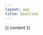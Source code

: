 ```yaml
---
layout: app
title: Download
---
```

<!DOCTYPE HTML>
<html>
  <head>
    <title>{ page.title }</title>
    <link rel="stylesheet" 
          href="https://unpkg.com/purecss@1.0.0/build/pure-min.css" 
          integrity="sha384-nn4HPE8lTHyVtfCBi5yW9d20FjT8BJwUXyWZT9InLYax14RDjBj46LmSztkmNP9w" 
          crossorigin="anonymous">
    <script src="https://use.fontawesome.com/2e049170ee.js"></script>
  </head>
  <body class="container">
    {{ content }}
  </body>
</html>